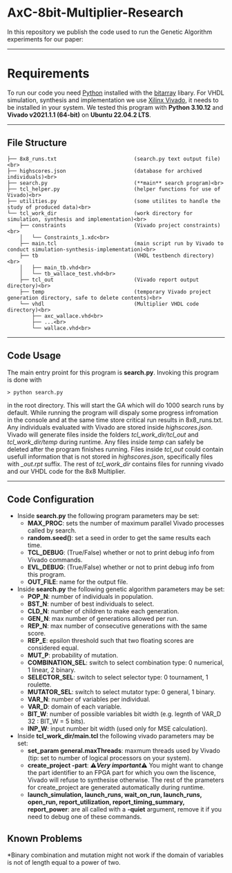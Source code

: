 # AxC-8bit-Multiplier-Research

In this repository we publish the code used to run the Genetic Algorithm experiments for our paper:

---

# Requirements

To run our code you need [Python](https://www.python.org/downloads/) installed with the [bitarray](https://pypi.org/project/bitarray/) libary.
For VHDL simulation, synthesis and implementation we use [Xilinx Vivado](https://www.xilinx.com/support/university/vivado.html), it needs to be installed in your system.
We tested this program with **Python 3.10.12** and **Vivado v2021.1.1 (64-bit)** on **Ubuntu 22.04.2 LTS**.

---

## File Structure
```
├── 8x8_runs.txt                         (search.py text output file)<br>
├── highscores.json                      (database for archived individuals)<br>
├── search.py                            (**main** search program)<br>
├── tcl_helper.py                        (helper functions for use of Vivado)<br>
├── utilities.py                         (some utilites to handle the study of produced data)<br>
└── tcl_work_dir                         (work directory for simulation, synthesis and implementation)<br>
    ├── constraints                      (Vivado project constraints)<br>
    │   └── Constraints_1.xdc<br>
    ├── main.tcl                         (main script run by Vivado to conduct simulation-synthesis-implementation)<br>
    ├── tb                               (VHDL testbench directory)<br>
    │   ├── main_tb.vhd<br>
    │   └── tb_wallace_test.vhd<br>
    ├── tcl_out                          (Vivado report output directory)<br>
    ├── temp                             (temporary Vivado project generation directory, safe to delete contents)<br>
    └── vhdl                             (Multiplier VHDL code directory)<br>
        ├── axc_wallace.vhd<br>
        ├── ...<br>
        └── wallace.vhd<br>
```
---

## Code Usage

The main entry proint for this program is **search.py**. Invoking this program is done with 
```
> python search.py
```
in the root directory. This will start the GA which will do 1000 search runs by default.
While running the program will dispaly some progress infromation in the console and at
the same time store critical run results in 8x8_runs.txt. Any individuals evaluated with
Vivado are stored inside *highscores.json*. Vivado will generate files inside the folders
*tcl_work_dir/tcl_out* and *tcl_work_dir/temp* during runtime. Any files inside *temp*
can safely be deleted after the program finishes running. Files inside *tcl_out* could
contain usefull information that is not stored in *highscores.json*, specifically files
with *_out.rpt* suffix. The rest of *tcl_work_dir* contains files for running vivado and
our VHDL code for the 8x8 Multiplier.

---

## Code Configuration

- Inside **search.py** the following program parameters may be set:
  - **MAX_PROC**: sets the number of maximum parallel Vivado processes called by search.
  - **random.seed()**: set a seed in order to get the same results each time.
  - **TCL_DEBUG**: (True/False) whether or not to print debug info from Vivado commands.
  - **EVL_DEBUG**: (True/False) whether or not to print debug info from this program.
  - **OUT_FILE**: name for the output file.
- Inside **search.py** the following genetic algorithm parameters may be set:
  - **POP_N**: number of individuals in population.
  - **BST_N**: number of best individuals to select.
  - **CLD_N**: number of children to make each generation.
  - **GEN_N**: max number of generations allowed per run.
  - **REP_N**: max number of consecutive generations with the same score.
  - **REP_E**: epsilon threshold such that two floating scores are considered equal.
  - **MUT_P**: probability of mutation.
  - **COMBINATION_SEL**: switch to select combination type: 0 numerical, 1 linear, 2 binary.
  - **SELECTOR_SEL**: switch to select selector type: 0 tournament, 1 roulette.
  - **MUTATOR_SEL**: switch to select mutator type: 0 general, 1 binary.
  - **VAR_N**: number of variables per individual.
  - **VAR_D**: domain of each variable.
  - **BIT_W**: number of possible variables bit width (e.g. legnth of VAR_D 32 : BIT_W = 5 bits).
  - **INP_W**: input number bit width (used only for MSE calculation).
 - Inside **tcl_work_dir/main.tcl** the following vivado parameters may be set:
   - **set_param general.maxThreads**: maxmum threads used by Vivado (tip: set to number of logical processors on your system).
   - **create_project -part**: ⚠️***Very important***⚠️ You might want to change the part identifier to an FPGA part for which you own the liscence,
     Vivado will refuse to synthesise otherwise. The rest of the prameters for create_project are generated automatically during runtime.
   - **launch_simulation, launch_runs, wait_on_run, launch_runs, open_run, report_utilization, report_timing_summary, report_power**: are all called with a **-quiet** argument, remove it if you need to debug one of these commands.
  
## Known Problems

*Binary combination and mutation might not work if the domain of variables is not of length equal to a power of two.
